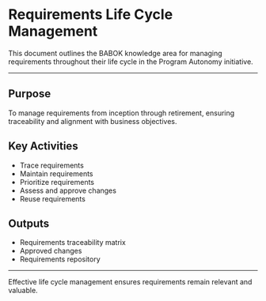 # Requirements Life Cycle Management

This document outlines the BABOK knowledge area for managing requirements throughout their life cycle in the Program Autonomy initiative.

---

## Purpose
To manage requirements from inception through retirement, ensuring traceability and alignment with business objectives.

## Key Activities
- Trace requirements
- Maintain requirements
- Prioritize requirements
- Assess and approve changes
- Reuse requirements

## Outputs
- Requirements traceability matrix
- Approved changes
- Requirements repository

---

Effective life cycle management ensures requirements remain relevant and valuable.
